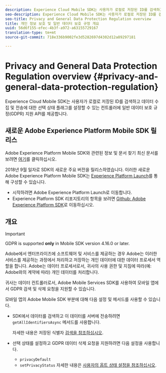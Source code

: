 ```yaml
---
description: Experience Cloud Mobile SDK는 사용자가 로컬로 저장된 ID를 검색하고 데이터 수집 및 전송에 대한 선택 상태 플래그를 설정할 수 있는 컨트롤러에 GDPR(일반 데이터 보호 규정) 지원 API를 제공합니다.
seo-description: Experience Cloud Mobile SDK는 사용자가 로컬로 저장된 ID를 검색하고 데이터 수집 및 전송에 대한 선택 상태 플래그를 설정할 수 있는 컨트롤러에 GDPR(일반 데이터 보호 규정) 지원 API를 제공합니다.
seo-title: Privacy and General Data Protection Regulation overview
title: 개인 정보 보호 및 일반 데이터 보호 규정 개요
uuid: 56d6f155-efec-4b3f-a972-a63155729167
translation-type: tm+mt
source-git-commit: 718e336b9002fe3d5282697d4302d12a89297181

---
```



# Privacy and General Data Protection Regulation overview {#privacy-and-general-data-protection-regulation}

Experience Cloud Mobile SDK는 사용자가 로컬로 저장된 ID를 검색하고 데이터 수집 및 전송에 대한 선택 상태 플래그를 설정할 수 있는 컨트롤러에 일반 데이터 보호 규정(GDPR) 지원 API를 제공합니다.

## 새로운 Adobe Experience Platform Mobile SDK 릴리스

Adobe Experience Platform Mobile SDK와 관련된 정보 및 문서 찾기 최신 문서를 보려면 [여기](https://aep-sdks.gitbook.io/docs/)를 클릭하십시오.

2018년 9월 일자로 SDK의 새로운 주요 버전을 릴리스하였습니다. 이러한 새로운 Adobe Experience Platform Mobile SDK는 [Experience Platform Launch](https://www.adobe.com/experience-platform/launch.html)를 통해 구성할 수 있습니다.

* 시작하려면 Adobe Experience Platform Launch로 이동합니다.
* Experience Platform SDK 리포지토리의 항목을 보려면 [Github: Adobe Experience Platform SDK](https://github.com/Adobe-Marketing-Cloud/acp-sdks)로 이동하십시오.

## 개요

>[!IMPORTANT]
>
>GDPR is supported **only** in Mobile SDK version 4.16.0 or later.

Adobe에서 엔터프라이즈에 소프트웨어 및 서비스를 제공하는 경우 Adobe는 이러한 서비스를 제공하는 과정에서 처리하고 저장하는 개인 데이터에 대한 데이터 프로세서 역할을 합니다. Adobe는 데이터 프로세서로서, 귀사의 사용 권한 및 지침에 따라(예: Adobe와의 계약에 따라) 개인 데이터를 처리합니다.

귀사는 데이터 컨트롤러로서, Adobe Mobile Services SDK를 사용하여 모바일 앱에서 GDPR 검색 및 삭제 요청을 지원할 수 있습니다.

모바일 앱의 Adobe Mobile SDK 부분에 대해 다음 설정 및 메서드를 사용할 수 있습니다.

* SDK에서 데이터를 검색하고 이 데이터를 서버에 전송하려면 `getAllIdentifiersAsync` 메서드를 사용합니다.

   자세한 내용은 저장된 식별자 [검색을 참조하십시오](/help/android/c-mob-privacy-gdpr-android/c-mob-gdpr-ret-stored-ids-android.md).

* 선택 상태를 설정하고 GDPR 데이터 삭제 요청을 지원하려면 다음 설정을 사용합니다.

   * `privacyDefault`
   * `setPrivacyStatus`
   자세한 내용은 [사용자의 옵트 상태 설정을 참조하십시오](/help/android/c-mob-privacy-gdpr-android/privacy.md).